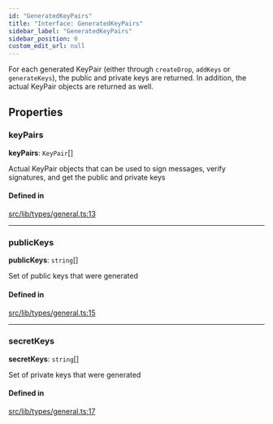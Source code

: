 ```yaml
---
id: "GeneratedKeyPairs"
title: "Interface: GeneratedKeyPairs"
sidebar_label: "GeneratedKeyPairs"
sidebar_position: 0
custom_edit_url: null
---
```


For each generated KeyPair (either through `createDrop`, `addKeys` or `generateKeys`), the public and private keys are returned.
In addition, the actual KeyPair objects are returned as well.

## Properties

### keyPairs

 **keyPairs**: `KeyPair`[]

Actual KeyPair objects that can be used to sign messages, verify signatures, and get the public and private keys

#### Defined in

[src/lib/types/general.ts:13](https://github.com/keypom/keypom-js/blob/decaa9d1/src/lib/types/general.ts#L13)

___

### publicKeys

 **publicKeys**: `string`[]

Set of public keys that were generated

#### Defined in

[src/lib/types/general.ts:15](https://github.com/keypom/keypom-js/blob/decaa9d1/src/lib/types/general.ts#L15)

___

### secretKeys

 **secretKeys**: `string`[]

Set of private keys that were generated

#### Defined in

[src/lib/types/general.ts:17](https://github.com/keypom/keypom-js/blob/decaa9d1/src/lib/types/general.ts#L17)
